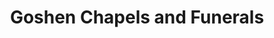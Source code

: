 ---
title: "Goshen Chapels and Funerals"
url: /alaminos/goshen-chapels-and-funerals/
shop: funeral directors
---